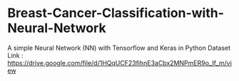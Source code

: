# Breast-Cancer-Classification-with-Neural-Network
A simple Neural Network (NN) with Tensorflow and Keras in Python
Dataset Link : https://drive.google.com/file/d/1HQqUCF23fihnE3aCbx2MNPmER9o_If_m/view

